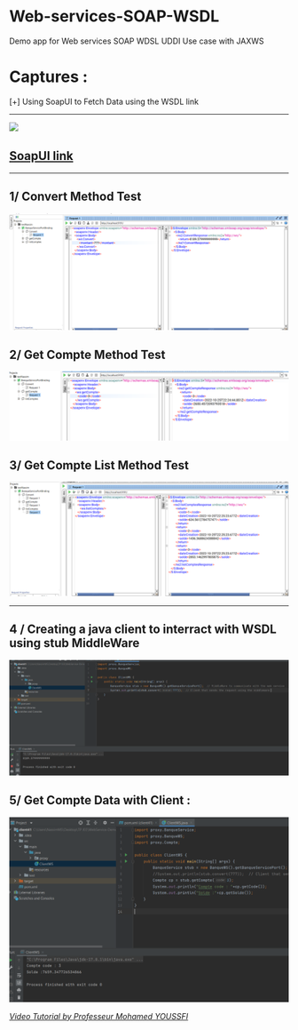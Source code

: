 # Web-services-SOAP-WSDL
Demo app for Web services SOAP WDSL UDDI Use case with JAXWS 


# Captures : 

[+] Using SoapUI to Fetch Data using the WSDL link

-------------------------------------------------------------------------
![](http://mamphofore.co.za/wp-content/uploads/2017/09/Creating-Load-Tests-in-SoapUI.jpg)


## [SoapUI link](https://www.soapui.org/)

------------------------------------------------------------------------

## 1/ Convert Method Test

![](https://github.com/NassimMs/Web-services-SOAP-WSDL/blob/master/captures/testConvert.PNG)


## 2/ Get Compte Method Test

![](https://github.com/NassimMs/Web-services-SOAP-WSDL/blob/master/captures/testGetCompte.PNG)

## 3/ Get Compte List Method Test

![](https://github.com/NassimMs/Web-services-SOAP-WSDL/blob/master/captures/testAccountList.PNG)


---------------------------------------------------------------------------

## 4 / Creating a java client to interract with WSDL using stub MiddleWare

![](https://github.com/NassimMs/Web-services-SOAP-WSDL/blob/master/captures/ClientSendingConvert.PNG)


## 5/ Get Compte Data with Client : 

![](https://github.com/NassimMs/Web-services-SOAP-WSDL/blob/master/captures/CompteData.PNG)


[*Video Tutorial by Professeur Mohamed YOUSSFI*](https://www.youtube.com/watch?v=ig5UHI12HPs&ab_channel=ProfesseurMohamedYOUSSFI)


